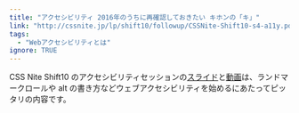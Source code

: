```yaml
---
title: "アクセシビリティ 2016年のうちに再確認しておきたい キホンの「キ」"
link: "http://cssnite.jp/lp/shift10/followup/CSSNite-Shift10-s4-a11y.pdf"
tags:
  - "Webアクセシビリティとは"
ignore: TRUE
---
```


CSS Nite Shift10 のアクセシビリティセッションの[スライド](http://cssnite.jp/lp/shift10/followup/CSSNite-Shift10-s4-a11y.pdf)と[動画](https://vimeo.com/196212748/66a422f201)は、ランドマークロールや alt の書き方などウェブアクセシビリティを始めるにあたってピッタリの内容です。
